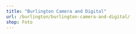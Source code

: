 ```yaml
---
title: "Burlington Camera and Digital"
url: /burlington/burlington-camera-and-digital/
shop: Foto
---
```

